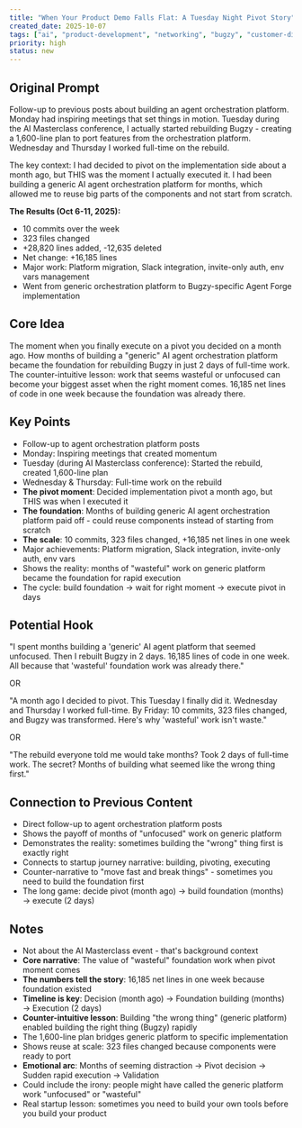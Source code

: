 ```yaml
---
title: "When Your Product Demo Falls Flat: A Tuesday Night Pivot Story"
created_date: 2025-10-07
tags: ["ai", "product-development", "networking", "bugzy", "customer-discovery"]
priority: high
status: new
---
```


## Original Prompt
Follow-up to previous posts about building an agent orchestration platform. Monday had inspiring meetings that set things in motion. Tuesday during the AI Masterclass conference, I actually started rebuilding Bugzy - creating a 1,600-line plan to port features from the orchestration platform. Wednesday and Thursday I worked full-time on the rebuild.

The key context: I had decided to pivot on the implementation side about a month ago, but THIS was the moment I actually executed it. I had been building a generic AI agent orchestration platform for months, which allowed me to reuse big parts of the components and not start from scratch.

**The Results (Oct 6-11, 2025):**
- 10 commits over the week
- 323 files changed
- +28,820 lines added, -12,635 deleted
- Net change: +16,185 lines
- Major work: Platform migration, Slack integration, invite-only auth, env vars management
- Went from generic orchestration platform to Bugzy-specific Agent Forge implementation

## Core Idea
The moment when you finally execute on a pivot you decided on a month ago. How months of building a "generic" AI agent orchestration platform became the foundation for rebuilding Bugzy in just 2 days of full-time work. The counter-intuitive lesson: work that seems wasteful or unfocused can become your biggest asset when the right moment comes. 16,185 net lines of code in one week because the foundation was already there.

## Key Points
- Follow-up to agent orchestration platform posts
- Monday: Inspiring meetings that created momentum
- Tuesday (during AI Masterclass conference): Started the rebuild, created 1,600-line plan
- Wednesday & Thursday: Full-time work on the rebuild
- **The pivot moment**: Decided implementation pivot a month ago, but THIS was when I executed it
- **The foundation**: Months of building generic AI agent orchestration platform paid off - could reuse components instead of starting from scratch
- **The scale**: 10 commits, 323 files changed, +16,185 net lines in one week
- Major achievements: Platform migration, Slack integration, invite-only auth, env vars
- Shows the reality: months of "wasteful" work on generic platform became the foundation for rapid execution
- The cycle: build foundation → wait for right moment → execute pivot in days

## Potential Hook
"I spent months building a 'generic' AI agent platform that seemed unfocused. Then I rebuilt Bugzy in 2 days. 16,185 lines of code in one week. All because that 'wasteful' foundation work was already there."

OR

"A month ago I decided to pivot. This Tuesday I finally did it. Wednesday and Thursday I worked full-time. By Friday: 10 commits, 323 files changed, and Bugzy was transformed. Here's why 'wasteful' work isn't waste."

OR

"The rebuild everyone told me would take months? Took 2 days of full-time work. The secret? Months of building what seemed like the wrong thing first."

## Connection to Previous Content
- Direct follow-up to agent orchestration platform posts
- Shows the payoff of months of "unfocused" work on generic platform
- Demonstrates the reality: sometimes building the "wrong" thing first is exactly right
- Connects to startup journey narrative: building, pivoting, executing
- Counter-narrative to "move fast and break things" - sometimes you need to build the foundation first
- The long game: decide pivot (month ago) → build foundation (months) → execute (2 days)

## Notes
- Not about the AI Masterclass event - that's background context
- **Core narrative**: The value of "wasteful" foundation work when pivot moment comes
- **The numbers tell the story**: 16,185 net lines in one week because foundation existed
- **Timeline is key**: Decision (month ago) → Foundation building (months) → Execution (2 days)
- **Counter-intuitive lesson**: Building "the wrong thing" (generic platform) enabled building the right thing (Bugzy) rapidly
- The 1,600-line plan bridges generic platform to specific implementation
- Shows reuse at scale: 323 files changed because components were ready to port
- **Emotional arc**: Months of seeming distraction → Pivot decision → Sudden rapid execution → Validation
- Could include the irony: people might have called the generic platform work "unfocused" or "wasteful"
- Real startup lesson: sometimes you need to build your own tools before you build your product
